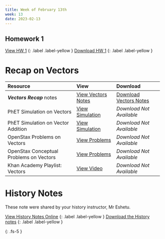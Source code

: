 ```yaml
---
title: Week of February 13th
week: 13
date: 2023-02-13
---
```


## Homework 1

[View HW 1](/assets/PDF/3Q/hw1/main.html)
{: .label .label-yellow }
[Download HW 1](/assets/PDF/3Q/hw1/main.pdf)
{: .label .label-yellow } 

# Recap on Vectors

| Resource        | View          | Download |
|:-------------|:------------------|:------|
| _**Vectors Recap**_ notes | [View Vectors Notes](/assets/PDF/vectors_recap.html) |  [Download Vectors Notes](/assets/PDF/vectors_recap.pdf) |
| PhET Simulation on Vectors | [View Simulation](https://phet.colorado.edu/en/simulations/vector-addition) | *Download Not Available* |
| PhET Simulation on Vector Addition | [View Simulation](https://phet.colorado.edu/en/simulations/vector-addition-equations) | *Download Not Available* |
| OpenStax Problems on Vectors | [View Problems](https://openstax.org/books/university-physics-volume-1/pages/2-problems) |  *Download Not Available*|
| OpenStax Conceptual Problems on Vectors | [View Problems](https://openstax.org/books/university-physics-volume-1/pages/2-conceptual-questions) |  *Download Not Available*|
| Khan Academy Playlist: Vectors | [View Video](https://www.khanacademy.org/math/linear-algebra/vectors-and-spaces/vectors/v/vector-introduction-linear-algebra) |  *Download Not Available*|


# History Notes

These note were shared by your history instructor, Mr Eshetu. <br>

[View History Notes Online](/external/history_note.html)
{: .label .label-yellow }
[Download the History notes](/external/history_note.pdf)
{: .label .label-yellow } 


{: .fs-5 }
